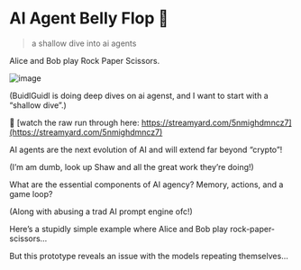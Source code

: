 # AI Agent Belly Flop 🤿

> a shallow dive into ai agents

Alice and Bob play Rock Paper Scissors.

![image](https://github.com/user-attachments/assets/8e03589f-a750-441c-a566-20361c0e9300)

(BuidlGuidl is doing deep dives on ai agenst, and I want to start with a “shallow dive”.)


🎥 [watch the raw run through here: https://streamyard.com/5nmighdmncz7](https://streamyard.com/5nmighdmncz7)


AI agents are the next evolution of AI and will extend far beyond “crypto”!

(I’m am dumb, look up Shaw and all the great work they’re doing!)

What are the essential components of AI agency? Memory, actions, and a game loop?

(Along with abusing a trad AI prompt engine ofc!)

Here’s a stupidly simple example where Alice and Bob play rock-paper-scissors…

But this prototype reveals an issue with the models repeating themselves...
